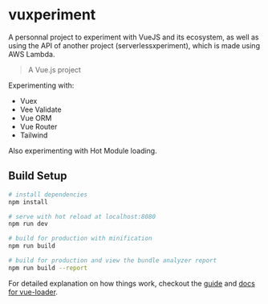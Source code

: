 # vuxperiment

A personnal project to experiment with VueJS and its ecosystem, as well as using the API of another project (serverlessxperiment), which is made using AWS Lambda.

> A Vue.js project

Experimenting with:
- Vuex
- Vee Validate
- Vue ORM
- Vue Router
- Tailwind

Also experimenting with Hot Module loading.

## Build Setup

``` bash
# install dependencies
npm install

# serve with hot reload at localhost:8080
npm run dev

# build for production with minification
npm run build

# build for production and view the bundle analyzer report
npm run build --report
```

For detailed explanation on how things work, checkout the [guide](http://vuejs-templates.github.io/webpack/) and [docs for vue-loader](http://vuejs.github.io/vue-loader).
